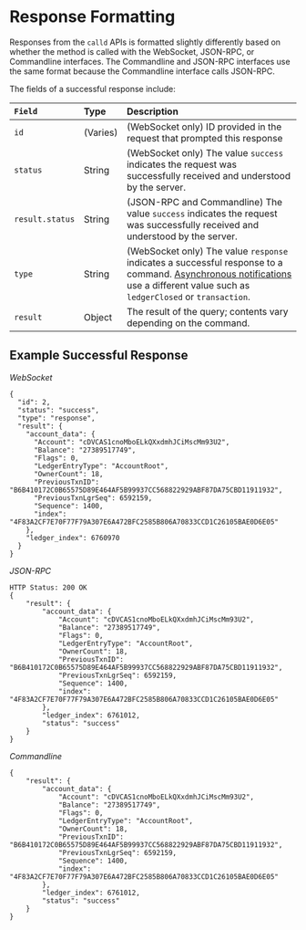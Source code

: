 # Response Formatting

Responses from the `calld` APIs is formatted slightly differently based on whether the method is called with the WebSocket, JSON-RPC, or Commandline interfaces. The Commandline and JSON-RPC interfaces use the same format because the Commandline interface calls JSON-RPC.

The fields of a successful response include:

| `Field`         | Type     | Description                                     |
|:----------------|:---------|:------------------------------------------------|
| `id`            | (Varies) | (WebSocket only) ID provided in the request that prompted this response |
| `status`        | String   | (WebSocket only) The value `success` indicates the request was successfully received and understood by the server. |
| `result.status` | String   | (JSON-RPC and Commandline) The value `success` indicates the request was successfully received and understood by the server. |
| `type`          | String   | (WebSocket only) The value `response` indicates a successful response to a command. [Asynchronous notifications](subscribe.html) use a different value such as `ledgerClosed` or `transaction`. |
| `result`        | Object   | The result of the query; contents vary depending on the command. |


## Example Successful Response

<!-- MULTICODE_BLOCK_START -->

*WebSocket*

```
{
  "id": 2,
  "status": "success",
  "type": "response",
  "result": {
    "account_data": {
      "Account": "cDVCAS1cnoMboELkQXxdmhJCiMscMm93U2",
      "Balance": "27389517749",
      "Flags": 0,
      "LedgerEntryType": "AccountRoot",
      "OwnerCount": 18,
      "PreviousTxnID": "B6B410172C0B65575D89E464AF5B99937CC568822929ABF87DA75CBD11911932",
      "PreviousTxnLgrSeq": 6592159,
      "Sequence": 1400,
      "index": "4F83A2CF7E70F77F79A307E6A472BFC2585B806A70833CCD1C26105BAE0D6E05"
    },
    "ledger_index": 6760970
  }
}
```

*JSON-RPC*

```
HTTP Status: 200 OK
{
    "result": {
        "account_data": {
            "Account": "cDVCAS1cnoMboELkQXxdmhJCiMscMm93U2",
            "Balance": "27389517749",
            "Flags": 0,
            "LedgerEntryType": "AccountRoot",
            "OwnerCount": 18,
            "PreviousTxnID": "B6B410172C0B65575D89E464AF5B99937CC568822929ABF87DA75CBD11911932",
            "PreviousTxnLgrSeq": 6592159,
            "Sequence": 1400,
            "index": "4F83A2CF7E70F77F79A307E6A472BFC2585B806A70833CCD1C26105BAE0D6E05"
        },
        "ledger_index": 6761012,
        "status": "success"
    }
}
```
*Commandline*

```
{
    "result": {
        "account_data": {
            "Account": "cDVCAS1cnoMboELkQXxdmhJCiMscMm93U2",
            "Balance": "27389517749",
            "Flags": 0,
            "LedgerEntryType": "AccountRoot",
            "OwnerCount": 18,
            "PreviousTxnID": "B6B410172C0B65575D89E464AF5B99937CC568822929ABF87DA75CBD11911932",
            "PreviousTxnLgrSeq": 6592159,
            "Sequence": 1400,
            "index": "4F83A2CF7E70F77F79A307E6A472BFC2585B806A70833CCD1C26105BAE0D6E05"
        },
        "ledger_index": 6761012,
        "status": "success"
    }
}
```

<!-- MULTICODE_BLOCK_END -->
